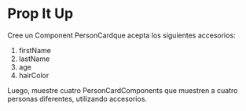 # Prop It Up

Cree un Component PersonCardque acepta los siguientes accesorios: 

1. firstName
2. lastName
3. age
4. hairColor

Luego, muestre cuatro PersonCardComponents que muestren a cuatro personas diferentes, utilizando accesorios.


